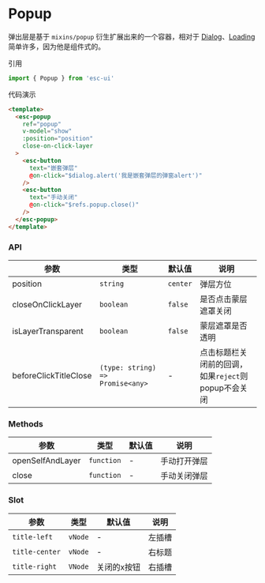 # Popup

弹出层是基于 `mixins/popup` 衍生扩展出来的一个容器，相对于 [Dialog](#/dialog)、[Loading](#/loading) 简单许多，因为他是组件式的。

引用

```js
import { Popup } from 'esc-ui'
```

代码演示

```html
<template>
  <esc-popup
    ref="popup"
    v-model="show"
    :position="position"
    close-on-click-layer
  >
    <esc-button
      text="嵌套弹层"
      @on-click="$dialog.alert('我是嵌套弹层的弹窗alert')"
    />
    <esc-button
      text="手动关闭"
      @on-click="$refs.popup.close()"
    />
  </esc-popup>
</template>
```

### API

参数|类型|默认值|说明
----|----|-----|----
position|`string`|`center`| 弹层方位
closeOnClickLayer|`boolean`|`false`| 是否点击蒙层遮罩关闭
isLayerTransparent|`boolean`|`false`|蒙层遮罩是否透明
beforeClickTitleClose|`(type: string) => Promise<any>`|-|点击标题栏关闭前的回调，如果`reject`则popup不会关闭

### Methods
参数|类型|默认值|说明
----|----|-----|----
openSelfAndLayer|`function`|-|手动打开弹层
close|`function`|-|手动关闭弹层

### Slot

参数|类型|默认值|说明
----|----|-----|----
`title-left`|`vNode`|-|左插槽
`title-center`|`vNode`|-|右标题
`title-right`|`VNode`|关闭的x按钮|右插槽
